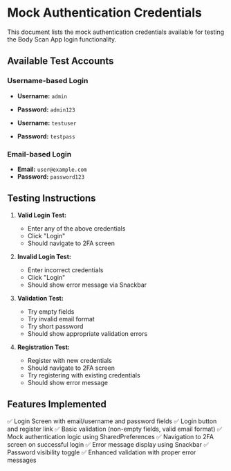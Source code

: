 # Mock Authentication Credentials

This document lists the mock authentication credentials available for testing the Body Scan App login functionality.

## Available Test Accounts

### Username-based Login

- **Username:** `admin`
- **Password:** `admin123`

- **Username:** `testuser`
- **Password:** `testpass`

### Email-based Login

- **Email:** `user@example.com`
- **Password:** `password123`

## Testing Instructions

1. **Valid Login Test:**
   - Enter any of the above credentials
   - Click "Login"
   - Should navigate to 2FA screen

2. **Invalid Login Test:**
   - Enter incorrect credentials
   - Click "Login"
   - Should show error message via Snackbar

3. **Validation Test:**
   - Try empty fields
   - Try invalid email format
   - Try short password
   - Should show appropriate validation errors

4. **Registration Test:**
   - Register with new credentials
   - Should navigate to 2FA screen
   - Try registering with existing credentials
   - Should show error message

## Features Implemented

✅ Login Screen with email/username and password fields
✅ Login button and register link
✅ Basic validation (non-empty fields, valid email format)
✅ Mock authentication logic using SharedPreferences
✅ Navigation to 2FA screen on successful login
✅ Error message display using Snackbar
✅ Password visibility toggle
✅ Enhanced validation with proper error messages

